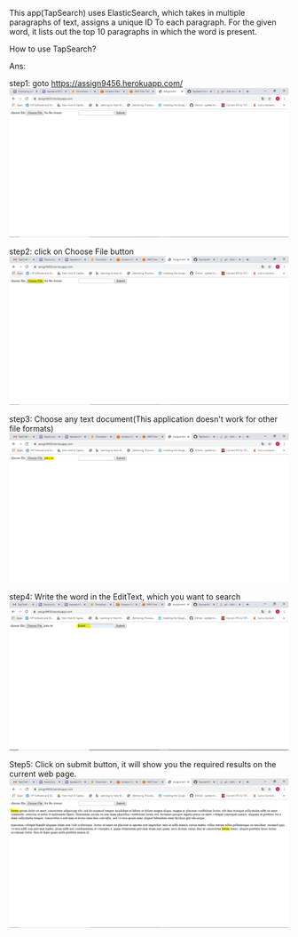 This app(TapSearch) uses ElasticSearch, which takes in multiple paragraphs of text, assigns a unique ID To each paragraph.
For the given word, it lists out the top 10 paragraphs in which the word is present.

How to use TapSearch?

Ans:

step1: goto https://assign9456.herokuapp.com/
![alt text](assign/Sample/1.PNG)

step2: click on Choose File button
![alt text](assign/Sample/1.5.PNG)

step3: Choose any text document(This application doesn't work for other file formats)
![alt text](assign/Sample/2.PNG)

step4: Write the word in the EditText, which you want to search
![alt text](assign/Sample/3.PNG)

Step5: Click on submit button, it will show you the required results on the current web page.
![alt text](assign/Sample/4.PNG)
